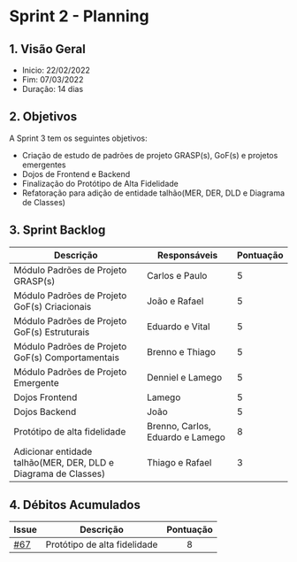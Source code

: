 # Sprint 2 - Planning

## 1. Visão Geral
- Inicio: 22/02/2022
- Fim: 07/03/2022
- Duração: 14 dias
 
## 2. Objetivos
A Sprint 3 tem os seguintes objetivos:

- Criação de estudo de padrões de projeto GRASP(s), GoF(s) e projetos emergentes
- Dojos de Frontend e Backend
- Finalização do Protótipo de Alta Fidelidade
- Refatoração para adição de entidade talhão(MER, DER, DLD e Diagrama de Classes)

## 3. Sprint Backlog
| Descrição | Responsáveis | Pontuação
|--|--|--|
|Módulo Padrões de Projeto GRASP(s)|Carlos e Paulo|5|
|Módulo Padrões de Projeto GoF(s) Criacionais|João e Rafael|5|
|Módulo Padrões de Projeto GoF(s) Estruturais| Eduardo e Vital |5|
|Módulo Padrões de Projeto GoF(s) Comportamentais|Brenno e Thiago|5|
|Módulo Padrões de Projeto Emergente|Denniel e Lamego|5|
|Dojos Frontend| Lamego|5|
|Dojos Backend | João|5|
|Protótipo de alta fidelidade|Brenno, Carlos, Eduardo e Lamego |8|
|Adicionar entidade talhão(MER, DER, DLD e Diagrama de Classes)|Thiago e Rafael|3|


## 4. Débitos Acumulados

| Issue | Descrição | Pontuação
|:--|:--:|:--:|
| [#67](https://github.com/UnBArqDsw2021-2/2021.2_G4_CadernetaDeCampoDigital_docs/issues/67) | Protótipo de alta fidelidade | 8 |

<!-- COPIA E COLA TEMPLATE. -->
<!--
||João||
||Carlos||
||Vitor Lamego||
||Thiago||
||Victor Lima||
||Brenno||
||Paulo||
||Rafael||
||Denniel||
||Eduardo||
-->
